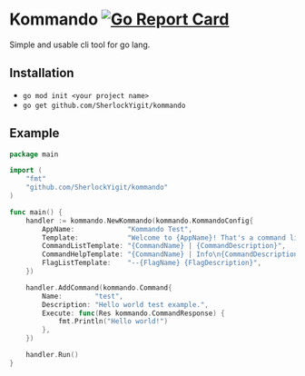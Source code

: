 # Kommando [![Go Report Card](https://goreportcard.com/badge/github.com/SherlockYigit/kommando)](https://goreportcard.com/report/github.com/SherlockYigit/kommando)

Simple and usable cli tool for go lang.

## Installation

- `go mod init <your project name>`
- `go get github.com/SherlockYigit/kommando`

## Example
```go
package main

import (
	"fmt"
	"github.com/SherlockYigit/kommando"
)

func main() {
	handler := kommando.NewKommando(kommando.KommandoConfig{
		AppName:             "Kommando Test",
		Template:            "Welcome to {AppName}! That's a command list. Type 'help <command name>' to get help with any command.\n{CommandList}",
		CommandListTemplate: "{CommandName} | {CommandDescription}",
		CommandHelpTemplate: "{CommandName} | Info\n{CommandDescription}\n{FlagList}\n{CommandAliases}",
		FlagListTemplate:    "--{FlagName} {FlagDescription}",
	})

	handler.AddCommand(kommando.Command{
		Name:        "test",
		Description: "Hello world test example.",
		Execute: func(Res kommando.CommandResponse) {
			fmt.Println("Hello world!")
		},
	})

	handler.Run()
}
```

